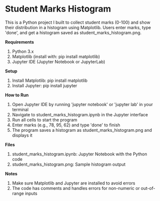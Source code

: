 # Student Marks Histogram

This is a Python project I built to collect student marks (0-100) and show their distribution in a histogram using Matplotlib. Users enter marks, type 'done', and get a histogram saved as student_marks_histogram.png.

__Requirements__
1. Python 3.x
2. Matplotlib (install with: pip install matplotlib)
3. Jupyter IDE (Jupyter Notebook or JupyterLab)

__Setup__
1. Install Matplotlib: pip install matplotlib
2. Install Jupyter: pip install jupyter

__How to Run__
1. Open Jupyter IDE by running 'jupyter notebook' or 'jupyter lab' in your terminal
2. Navigate to student_marks_histogram.ipynb in the Jupyter interface
3. Run all cells to start the program
4. Enter marks (e.g., 78, 95, 62) and type 'done' to finish
5. The program saves a histogram as student_marks_histogram.png and displays it

__Files__
1. student_marks_histogram.ipynb: Jupyter Notebook with the Python code
2. student_marks_histogram.png: Sample histogram output

__Notes__
1. Make sure Matplotlib and Jupyter are installed to avoid errors
2. The code has comments and handles errors for non-numeric or out-of-range inputs


